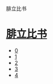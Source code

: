 ﻿




 腓立比书



[](bible/../)
=============

[腓立比书](bible/index.md)
=================


* [0](bible/PHP00.md)
* [1](bible/PHP01.md)
* [2](bible/PHP02.md)
* [3](bible/PHP03.md)
* [4](bible/PHP04.md)

